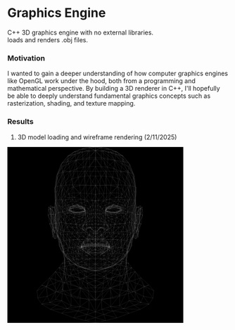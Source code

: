 # Graphics Engine
C++ 3D graphics engine with no external libraries.  
    loads and renders .obj files.

### Motivation
I wanted to gain a deeper understanding of how computer graphics engines like OpenGL work under the hood, both from a programming and mathematical perspective. 
By building a 3D renderer in C++, I'll hopefully be able to deeply understand fundamental graphics concepts such as rasterization, shading, and texture mapping.

### Results
1) 3D model loading and wireframe rendering (2/11/2025)
<p align="left">
<img src="https://github.com/carlgombert/GraphicsEngine/blob/main/result/wireframe/head_wireframe.png" width="400" height="400"/>
</p>